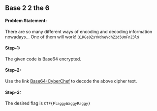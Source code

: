 <h2>Base 2 2 the 6</h2>

<h4>Problem Statement:</h4>
<p>There are so many different ways of encoding and decoding information nowadays... One of them will work! <code>Q1RGe0ZsYWdneVdhZ2d5UmFnZ3l9</code></p>
  
<h4>Step-1:</h4>
<p>The given code is Base64 encrypted.</p>

<h4>Step-2:</h4>
<p>Use the link <a href="https://gchq.github.io/CyberChef/#recipe=From_Base64('A-Za-z0-9%2B/%3D',true)&input=UTFSR2UwWnNZV2RuZVZkaFoyZDVVbUZuWjNsOQ">Base64-CyberChef</a> to decode the above cipher text.</p>

<h4>Step-3:</h4>
<p>The desired flag is <code>CTF{FlaggyWaggyRaggy}</code></p>
